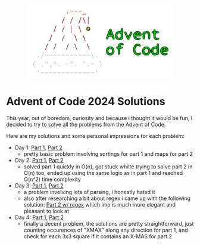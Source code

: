 
<p align="center">
  <img src="./assets/logo_no_background.png" width="400"/>
<br>

# Advent of Code 2024 Solutions

This year, out of boredom, curiosity and because i thought it would be fun, I decided to try to solve all the problems from the Advent of Code.
 
Here are my solutions and some personal impressions for each problem:
- Day 1: [Part 1](./solutions/day1/part1.cpp), [Part 2](./solutions/day1/part2.cpp)
  - pretty basic problem involving sortings for part 1 and maps for part 2
- Day 2: [Part 1](./solutions/day2/part1.cpp), [Part 2](./solutions/day2/part2.cpp)
  - solved part 1 quickly in O(n), got stuck whilte trying to solve part 2 in O(n) too, ended up using the same logic as in part 1 and reached O(n^2) time complexity
- Day 3: [Part 1](./solutions/day3/part1.cpp), [Part 2](./solutions/day3/part2.cpp)
  - a problem involving lots of parsing, i honestly hated it
  - also after researching a bit about regex i came up with the following solution: [Part 2 w/ regex](./solutions/day3/part2_regex.cpp) which imo is much more elegant and pleasant to look at
- Day 4: [Part 1](./solutions/day4/part1.cpp), [Part 2](./solutions/day4/part2.cpp)
  - finally a decent problem, the solutions are pretty straightforward, just counting occurences of "XMAX" along any direction for part 1, and check for each 3x3 square if it contains an X-MAS for part 2 
